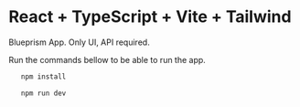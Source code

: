 # React + TypeScript + Vite + Tailwind

Blueprism App. Only UI, API required.

Run the commands bellow to be able to run the app.

```js
   npm install

   npm run dev
``` 
